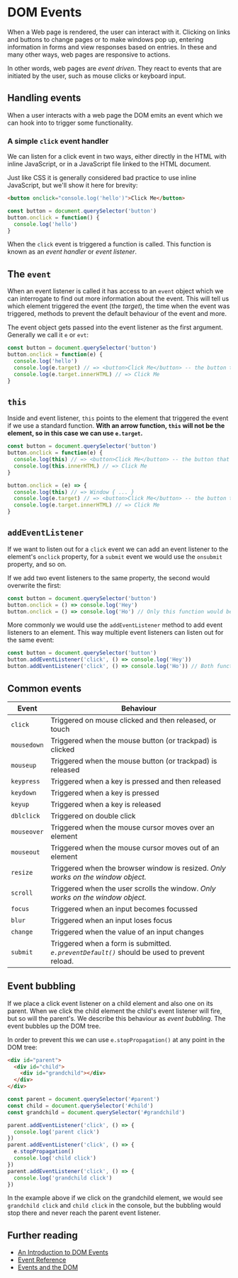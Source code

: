 # DOM Events

When a Web page is rendered, the user can interact with it. Clicking on links and buttons to change pages or to make windows pop up, entering information in forms and view responses based on entries. In these and many other ways, web pages are responsive to actions.

In other words, web pages are _event driven_. They react to events that are initiated by the user, such as mouse clicks or keyboard input.

## Handling events

When a user interacts with a web page the DOM emits an event which we can hook into to trigger some functionality.

### A simple `click` event handler

We can listen for a click event in two ways, either directly in the HTML with inline JavaScript, or in a JavaScript file linked to the HTML document.

Just like CSS it is generally considered bad practice to use inline JavaScript, but we'll show it here for brevity:

```html
<button onclick="console.log('hello')">Click Me</button>
```

```js
const button = document.querySelector('button')
button.onclick = function() {
  console.log('hello')
}
```

When the `click` event is triggered a function is called. This function is known as an _event handler_ or _event listener_.

## The `event`

When an event listener is called it has access to an `event` object which we can interrogate to find out more information about the event. This will tell us which element triggered the event (the _target_), the time when the event was triggered, methods to prevent the default behaviour of the event and more.

The event object gets passed into the event listener as the first argument. Generally we call it `e` or `evt`:

```js
const button = document.querySelector('button')
button.onclick = function(e) {
  console.log('hello')
  console.log(e.target) // => <button>Click Me</button> -- the button that triggered this event
  console.log(e.target.innerHTML) // => Click Me
}
```

## `this`

Inside and event listener, `this` points to the element that triggered the event if we use a standard function. **With an arrow function, `this` will not be the element, so in this case we can use `e.target`.**

```js
const button = document.querySelector('button')
button.onclick = function(e) {
  console.log(this) // => <button>Click Me</button> -- the button that triggered this event
  console.log(this.innerHTML) // => Click Me
}

button.onclick = (e) => {
  console.log(this) // => Window { ... }
  console.log(e.target) // => <button>Click Me</button> -- the button that triggered this event
  console.log(e.target.innerHTML) // => Click Me
}
```

## `addEventListener`

If we want to listen out for a `click` event we can add an event listener to the element's `onclick` property, for a `submit` event we would use the `onsubmit` property, and so on.

If we add two event listeners to the same property, the second would overwrite the first:

```js
const button = document.querySelector('button')
button.onclick = () => console.log('Hey')
button.onclick = () => console.log('Ho') // Only this function would be called
```

More commonly we would use the `addEventListener` method to add event listeners to an element. This way multiple event listeners can listen out for the same event:

```js
const button = document.querySelector('button')
button.addEventListener('click', () => console.log('Hey'))
button.addEventListener('click', () => console.log('Ho')) // Both functions are called
```

## Common events

| Event | Behaviour |
|-------|-----------|
| `click` | Triggered on mouse clicked and then released, or touch |
| `mousedown` | Triggered when the mouse button (or trackpad) is clicked |
| `mouseup` | Triggered when the mouse button (or trackpad) is released |
| `keypress` | Triggered when a key is pressed and then released |
| `keydown` | Triggered when a key is pressed |
| `keyup` | Triggered when a key is released |
| `dblclick` | Triggered on double click |
| `mouseover` | Triggered when the mouse cursor moves over an element |
| `mouseout` | Triggered when the mouse cursor moves out of an element |
| `resize` | Triggered when the browser window is resized. _Only works on the window object._ |
| `scroll` | Triggered when the user scrolls the window. _Only works on the window object._ |
| `focus` | Triggered when an input becomes focussed |
| `blur` | Triggered when an input loses focus |
| `change` | Triggered when the value of an input changes |
| `submit` | Triggered when a form is submitted. _`e.preventDefault()`_ should be used to prevent reload. |

## Event bubbling

If we place a click event listener on a child element and also one on its parent. When we click the child element the child's event listener will fire, but so will the parent's. We describe this behaviour as _event bubbling_. The event bubbles up the DOM tree.

In order to prevent this we can use `e.stopPropagation()` at any point in the DOM tree:

```html
<div id="parent">
  <div id="child">
    <div id="grandchild"></div>
  </div>
</div>
```

```js
const parent = document.querySelector('#parent')
const child = document.querySelector('#child')
const grandchild = document.querySelector('#grandchild')

parent.addEventListener('click', () => {
  console.log('parent click')
})
parent.addEventListener('click', () => {
  e.stopPropagation()
  console.log('child click')
})
parent.addEventListener('click', () => {
  console.log('grandchild click')
})
```

In the example above if we click on the grandchild element, we would see `grandchild click` and `child click` in the console, but the bubbling would stop there and never reach the parent event listener.

## Further reading

* [An Introduction to DOM Events](https://www.smashingmagazine.com/2013/11/an-introduction-to-dom-events/)
* [Event Reference](https://developer.mozilla.org/en-US/docs/Web/Events)
* [Events and the DOM](https://developer.mozilla.org/en-US/docs/Web/API/Document_Object_Model/Events)
